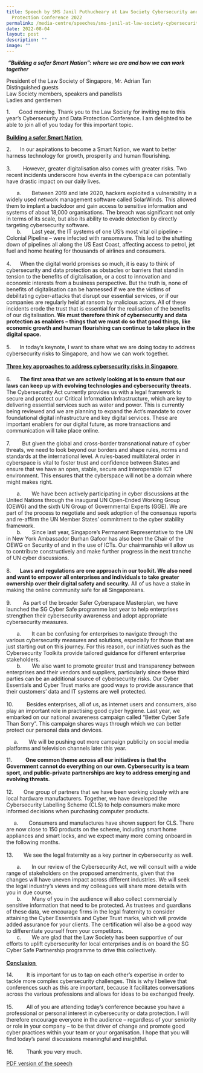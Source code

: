 ```yaml
---
title: Speech by SMS Janil Puthucheary at Law Society Cybersecurity and Data
  Protection Conference 2022
permalink: /media-centre/speeches/sms-janil-at-law-society-cybersecurity-and-data-protection-conference-2022/
date: 2022-08-04
layout: post
description: ""
image: ""
---
```

<p>&nbsp;<strong><em>“Building a safer Smart Nation”: where we are and how we can work together&nbsp;</em></strong></p>
<p>
President of the Law Society of Singapore, Mr. Adrian Tan&nbsp;<br>
Distinguished guests&nbsp;<br>
Law Society members, speakers and panelists&nbsp;<br>
Ladies and gentlemen&nbsp;</p>
<p>
1. <span style="white-space: pre;">		</span>Good morning. Thank you to the Law Society for inviting me to this year’s Cybersecurity and Data Protection Conference. I am delighted to be able to join all of you today for this important topic.&nbsp;<br>
<br>
<span style="text-decoration: underline;"><strong>Building a safer Smart Nation&nbsp;</strong></span></p>
<p>
2. <span style="white-space: pre;">		</span>In our aspirations to become a Smart Nation, we want to better harness technology for growth, prosperity and human flourishing.&nbsp;<br>
<br>
<span> </span>3. <span style="white-space: pre;">		</span>However, greater digitalisation also comes with greater risks. Two recent incidents underscore how events in the cyberspace can potentially have drastic impact on our daily lives.&nbsp;</p>
<p>
<span></span><span style="white-space: pre;">		</span>a. <span style="white-space: pre;">		</span>Between 2019 and late 2020, hackers exploited a vulnerability in a widely used network management software called SolarWinds. This allowed them to implant a backdoor and gain access to sensitive information and systems of about 18,000 organisations. The breach was significant not only in terms of its scale, but also its ability to evade detection by directly targeting cybersecurity software.&nbsp;<br>
<span></span><span style="white-space: pre;">		</span>b. <span style="white-space: pre;">		</span>Last year, the IT systems of one US’s most vital oil pipeline – Colonial Pipeline – were infected with ransomware. This led to the shutting down of pipelines all along the US East Coast, affecting access to petrol, jet fuel and home heating for thousands of airlines and consumers.&nbsp;<br>
<br>
4. <span style="white-space: pre;">		</span>When the digital world promises so much, it is easy to think of cybersecurity and data protection as obstacles or barriers that stand in tension to the benefits of digitalisation, or a cost to innovation and economic interests from a business perspective. But the truth is, none of benefits of digitalisation can be harnessed if we are the victims of debilitating cyber-attacks that disrupt our essential services, or if our companies are regularly held at ransom by malicious actors. All of these incidents erode the trust that is essential for the realisation of the benefits of our digitalisation. <strong>We must therefore think of cybersecurity and data protection as enablers – things that we must do so that good things, like economic growth and human flourishing can continue to take place in the digital space.&nbsp;</strong><br>
<br>
5. <span style="white-space: pre;">		</span>In today’s keynote, I want to share what we are doing today to address cybersecurity risks to Singapore, and how we can work together.&nbsp;<br>
<br>
<strong><span style="text-decoration: underline;">Three key approaches to address cybersecurity risks in Singapore&nbsp;</span></strong><br>
<br>
6. <span style="white-space: pre;">		</span><strong>The first area that we are actively looking at is to ensure that our laws can keep up with evolving technologies and cybersecurity threats.</strong> The Cybersecurity Act currently provides us with a legal framework to secure and protect our Critical Information Infrastructure, which are key to delivering essential services such as water and power. This is currently being reviewed and we are planning to expand the Act’s mandate to cover foundational digital infrastructure and key digital services. These are important enablers for our digital future, as more transactions and communication will take place online.&nbsp;<br>
<br>
<span> </span>7. <span style="white-space: pre;">		</span>But given the global and cross-border transnational nature of cyber threats, we need to look beyond our borders and shape rules, norms and standards at the international level. A rules-based multilateral order in cyberspace is vital to foster trust and confidence between States and ensure that we have an open, stable, secure and interoperable ICT environment. This ensures that the cyberspace will not be a domain where might makes right.&nbsp;</p>
<p>
<span></span><span style="white-space: pre;">		</span>a. <span style="white-space: pre;">		</span>We have been actively participating in cyber discussions at the United Nations through the inaugural UN Open-Ended Working Group (OEWG) and the sixth UN Group of Governmental Experts (GGE). We are part of the process to negotiate and seek adoption of the consensus reports and re-affirm the UN Member States’ commitment to the cyber stability framework.&nbsp;<br>
<span></span><span style="white-space: pre;">		</span>b. <span style="white-space: pre;">		</span>Since last year, Singapore’s Permanent Representative to the UN in New York Ambassador Burhan Gafoor has also been the Chair of the OEWG on Security of and in the use of ICTs. Our chairmanship will allow us to contribute constructively and make further progress in the next tranche of UN cyber discussions.&nbsp;<br>
<br>
8. <span style="white-space: pre;">		</span><strong>Laws and regulations are one approach in our toolkit. We also need and want to empower all enterprises and individuals to take greater ownership over their digital safety and security.</strong> All of us have a stake in making the online community safe for all Singaporeans.&nbsp;<br>
<br>
<span> </span>9. <span style="white-space: pre;">		</span>As part of the broader Safer Cyberspace Masterplan, we have launched the SG Cyber Safe programme last year to help enterprises strengthen their cybersecurity awareness and adopt appropriate cybersecurity measures.</p>
<p>
<span></span><span style="white-space: pre;">		</span>a. <span style="white-space: pre;">		</span>It can be confusing for enterprises to navigate through the various cybersecurity measures and solutions, especially for those that are just starting out on this journey. For this reason, our initiatives such as the Cybersecurity Toolkits provide tailored guidance for different enterprise stakeholders.&nbsp;<br>
<span></span><span style="white-space: pre;">		</span>b. <span style="white-space: pre;">		</span>We also want to promote greater trust and transparency between enterprises and their vendors and suppliers, particularly since these third parties can be an additional source of cybersecurity risks. Our Cyber Essentials and Cyber Trust marks are good ways to provide assurance that their customers’ data and IT systems are well protected.&nbsp;<br>
<br>
10. <span style="white-space: pre;">		</span>Besides enterprises, all of us, as internet users and consumers, also play an important role in practising good cyber hygiene. Last year, we embarked on our national awareness campaign called “Better Cyber Safe Than Sorry”. This campaign shares ways through which we can better protect our personal data and devices.</p>
<p><span style="white-space: pre;">		</span>a. <span style="white-space: pre;">		</span>We will be pushing out more campaign publicity on social media platforms and television channels later this year.</p>
<p>
11. <span style="white-space: pre;">		</span><strong>One common theme across all our initiatives is that the Government cannot do everything on our own. Cybersecurity is a team sport, and public-private partnerships are key to address emerging and evolving threats.&nbsp;</strong><br>
<br>
<span> </span>12. <span style="white-space: pre;">		</span>One group of partners that we have been working closely with are local hardware manufacturers. Together, we have developed the Cybersecurity Labelling Scheme (CLS) to help consumers make more informed decisions when purchasing computer products. </p>
<p><span style="white-space: pre;">		</span>a. <span style="white-space: pre;">		</span>Consumers and manufactures have shown support for CLS. There are now close to 150 products on the scheme, including smart home appliances and smart locks, and we expect many more coming onboard in the following months.&nbsp;<br>
<br>
<span> </span>13. <span style="white-space: pre;">		</span>We see the legal fraternity as a key partner in cybersecurity as well.&nbsp;</p>
<p>
<span></span><span style="white-space: pre;">		</span>a. <span style="white-space: pre;">		</span>In our review of the Cybersecurity Act, we will consult with a wide range of stakeholders on the proposed amendments, given that the changes will have uneven impact across different industries. We will seek the legal industry’s views and my colleagues will share more details with you in due course.&nbsp;<br>
<span></span><span style="white-space: pre;">		</span>b. <span style="white-space: pre;">		</span>Many of you in the audience will also collect commercially sensitive information that need to be protected. As trustees and guardians of these data, we encourage firms in the legal fraternity to consider attaining the Cyber Essentials and Cyber Trust marks, which will provide added assurance for your clients. The certification will also be a good way to differentiate yourself from your competitors.&nbsp;<br>
<span></span><span style="white-space: pre;">		</span>c. <span style="white-space: pre;">		</span>We are glad that the Law Society has been supportive of our efforts to uplift cybersecurity for local enterprises and is on board the SG Cyber Safe Partnership programme to drive this collectively.&nbsp;<br>
<br>
<strong><span style="text-decoration: underline;">Conclusion&nbsp;</span></strong></p>
<p>
14. <span style="white-space: pre;">		</span>It is important for us to tap on each other’s expertise in order to tackle more complex cybersecurity challenges. This is why I believe that conferences such as this are important, because it facilitates conversations across the various professions and allows for ideas to be exchanged freely.&nbsp;<br>
<br>
15. <span style="white-space: pre;">		</span>All of you are attending today’s conference because you have a professional or personal interest in cybersecurity or data protection. I will therefore encourage everyone in the audience – regardless of your seniority or role in your company – to be that driver of change and promote good cyber practices within your team or your organisation. I hope that you will find today’s panel discussions meaningful and insightful.&nbsp;<br>
<br>
16. <span style="white-space: pre;">		</span>Thank you very much.&nbsp;</p>

[PDF version of the speech](/files/Speeches%202022/transcript%20of%20sms%20janil%20keynote%20address%20at%20the%20cyber%20and%20data%20protection%20conference%20speech%20on%204%20aug.pdf)